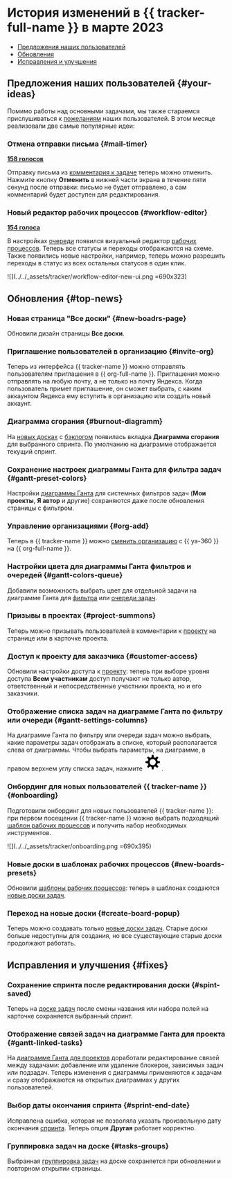 # История изменений в {{ tracker-full-name }} в марте 2023

* [Предложения наших пользователей](#your-ideas)
* [Обновления](#top-news)
* [Исправления и улучшения](#fixes)

## Предложения наших пользователей {#your-ideas}


Помимо работы над основными задачами, мы также стараемся прислушиваться к [пожеланиям](https://cloud.yandex.ru/features?serviceId=210) наших пользователей. В этом месяце реализовали две самые популярные идеи:


### Отмена отправки письма {#mail-timer}

[**158 голосов**](https://cloud.yandex.ru/features/1843)

Отправку письма из [комментария к задаче](../user/comments.md) теперь можно отменить. Нажмите кнопку **Отменить** в нижней части экрана в течение пяти секунд после отправки: письмо не будет отправлено, а сам комментарий будет доступен для редактирования.

### Новый редактор рабочих процессов {#workflow-editor}

[**154 голоса**](https://cloud.yandex.ru/features/1500)

В настройках [очереди](../queue-intro.md) появился визуальный редактор [рабочих процессов](../manager/create-work-process.md). Теперь все статусы и переходы отображаются на схеме. Также появились новые настройки, например, теперь можно разрешить переходы в статус из всех остальных статусов в один клик.

![](../../_assets/tracker/workflow-editor-new-ui.png =690x323)

## Обновления {#top-news}

### Новая страница "Все доски" {#new-boadrs-page}

Обновили дизайн страницы **Все доски**.


### Приглашение пользователей в организацию {#invite-org}

Теперь из интерфейса {{ tracker-name }} можно отправлять пользователям приглашения в {{ org-full-name }}. Приглашения можно отправлять на любую почту, а не только на почту Яндекса. Когда пользователь примет приглашение, он сможет выбрать, с каким аккаунтом Яндекса ему вступить в организацию или создать новый аккаунт.


### Диаграмма сгорания {#burnout-diagramm}

На [новых досках](../manager/agile-new.md) с [бэклогом](../manager/backlog.md) появилась вкладка **Диаграмма сгорания** для выбранного спринта. По умолчанию на диаграмме отображается текущий спринт.

### Сохранение настроек диаграммы Ганта для фильтра задач {#gantt-preset-colors}

Настройки [диаграммы Ганта](../gantt/search.md) для системных фильтров задач (**Мои проекты**, **Я автор** и другие) сохраняются даже после обновления страницы с фильтром.


### Управление организациями {#org-add}

Теперь в {{ tracker-name }} можно [сменить организацию](../cloud-vs-360.md#reconnect) с {{ ya-360 }} на {{ org-full-name }}.


### Настройки цвета для диаграммы Ганта фильтров и очередей {#gantt-colors-queue}

Добавили возможность выбрать цвет для отдельной задачи на диаграмме Ганта для [фильтра](../gantt/search.md) или [очереди задач](../gantt/queue.md).

### Призывы в проектах {#project-summons}

Теперь можно призывать пользователей в комментарии к [проекту](../manager/project-new.md) на странице или в карточке проекта.

### Доступ к проекту для заказчика {#customer-access}

Обновили настройки доступа к [проекту](../manager/project-new.md): теперь при выборе уровня доступа **Всем участникам** доступ получают не только автор, ответственный и непосредственные участники проекта, но и его заказчики.

### Отображение списка задач на диаграмме Ганта по фильтру или очереди {#gantt-settings-columns}

На диаграмме Ганта по фильтру или очереди задач можно выбрать, какие параметры задач отображать в списке, который располагается слева от диаграммы. Чтобы выбрать параметры, на диаграмме, в правом верхнем углу списка задач, нажмите ![](../../_assets/tracker/svg/settings-old.svg).


### Онбординг для новых пользователей {{ tracker-name }} {#onboarding}

Подготовили онбординг для новых пользователей {{ tracker-name }}: при первом посещении {{ tracker-name }} можно выбрать подходящий [шаблон рабочих процессов](../manager/create-work-process.md) и получить набор необходимых инструментов.

![](../../_assets/tracker/onboarding.png =690x395)



### Новые доски в шаблонах рабочих процессов {#new-boards-presets}

Обновили [шаблоны рабочих процессов](../manager/create-work-process.md): теперь в шаблонах создаются [новые доски задач](../manager/agile-new.md).


### Переход на новые доски {#create-board-popup}

Теперь можно создавать только [новые доски задач](../manager/agile-new.md). Старые доски больше недоступны для создания, но все существующие старые доски продолжают работать.

## Исправления и улучшения {#fixes}

### Сохранение спринта после редактирования доски {#spint-saved}

Теперь на [доске задач](../manager/agile-new.md) после смены названия или набора полей на карточке сохраняется выбранный спринт.

### Отображение связей задач на диаграмме Ганта для проекта {#gantt-linked-tasks}

На [диаграмме Ганта для проектов](../gantt/project.md) доработали редактирование связей между задачами: добавление или удаление блокеров, зависимых задач или подзадач. Теперь изменения с диаграммы применяются к задачам и сразу отображаются на открытых диаграммах у других пользователей.

### Выбор даты окончания спринта {#sprint-end-date}

Исправлена ошибка, которая не позволяла указать произвольную дату окончания [спринта](../manager/create-agile-sprint.md). Теперь опция **Другая** работает корректно.

### Группировка задач на доске {#tasks-groups}

Выбранная [группировка задач](../manager/agile-new-use.md#group) на доске сохраняется при обновлении и повторном открытии страницы.